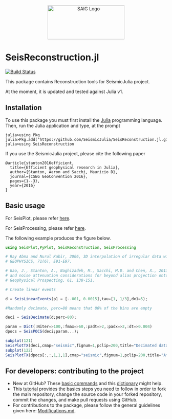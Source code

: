 <a name="logo"/>
<div align="center">
<a href="http://saig.physics.ualberta.ca/" target="_blank">
<img src="https://saig.physics.ualberta.ca/lib/tpl/dokuwiki/images/logo.png" alt="SAIG Logo" width="240" height="106"></img>
</a>
</div>

# SeisReconstruction.jl

[![Build Status](https://travis-ci.com/SeismicJulia/SeisReconstruction.jl.svg?branch=master)](https://travis-ci.com/SeismicJulia/SeisReconstruction.jl)

This package contains Reconstruction tools for SeismicJulia project.

At the moment, it is updated and tested against Julia v1.

## Installation

To use this package you must first install the [Julia](http://julialang.org/downloads/) programming language.
Then, run the Julia application and type, at the prompt

```
julia>using Pkg
julia>Pkg.add("https://github.com/SeismicJulia/SeisReconstruction.jl.git")
julia>using SeisReconstruction
```

If you use the SeismicJulia project, please cite the following paper
```
@article{stanton2016efficient,
  title={Efficient geophysical research in Julia},
  author={Stanton, Aaron and Sacchi, Mauricio D},
  journal={CSEG GeoConvention 2016},
  pages={1--3},
  year={2016}
}
```
 
## Basic usage
For SeisPlot, please refer [here](https://github.com/SeismicJulia/SeisPlot.jl).

For SeisProcessing, please refer [here](https://github.com/SeismicJulia/SeisProcessing.jl).

The following example produces the figure below.

```Julia
using SeisPlot,PyPlot, SeisReconstruction, SeisProcessing

# Ray Abma and Nurul Kabir, 2006, 3D interpolation of irregular data with a POCS algorithm. 
# GEOPHYSICS, 71(6), E91-E97.

# Gao, J., Stanton, A., Naghizadeh, M., Sacchi, M.D. and Chen, X., 2013, Convergence improvement 
# and noise attenuation considerations for beyond alias projection onto convex sets reconstruction.
# Geophysical Prospecting, 61, 138-151.

# Create linear events

d = SeisLinearEvents(p1 = [-.001, 0.0015],tau=[1, 1/3],dx1=5); 

#Randomly decimate, perc=80 means that 80% of the bins are empty

deci = SeisDecimate(d;perc=80);

param = Dict(:Niter=>100,:fmax=>60,:padt=>2,:padx=>2,:dt=>0.004)
dpocs = SeisPOCS(deci;param...);

subplot(121)
SeisPlotTX(deci,cmap="seismic",fignum=1,pclip=200,title="Decimated data")
subplot(122)
SeisPlotTX(dpocs[:,:,1,1,1],cmap="seismic",fignum=1,pclip=200,title="After POCS")
```

## For developers: contributing to the project

* New at GitHub? These [basic commands](http://seismic.physics.ualberta.ca/docs/git_basic_commands.pdf)
and this [dictionary](http://seismic.physics.ualberta.ca/docs/git_dictionary.pdf) might help.
* This [tutorial](http://seismic.physics.ualberta.ca/docs/develop_SeismicJulia.pdf) provides the basics
steps you need to follow in order to fork the main repository, change the source code in your forked
repository, commit the changes, and make pull requests using GitHub.
* For contributions to the package, please follow the general guidelines given here:
[Modifications.md](https://github.com/SeismicJulia/Seismic.jl/blob/master/Modifications.md).
